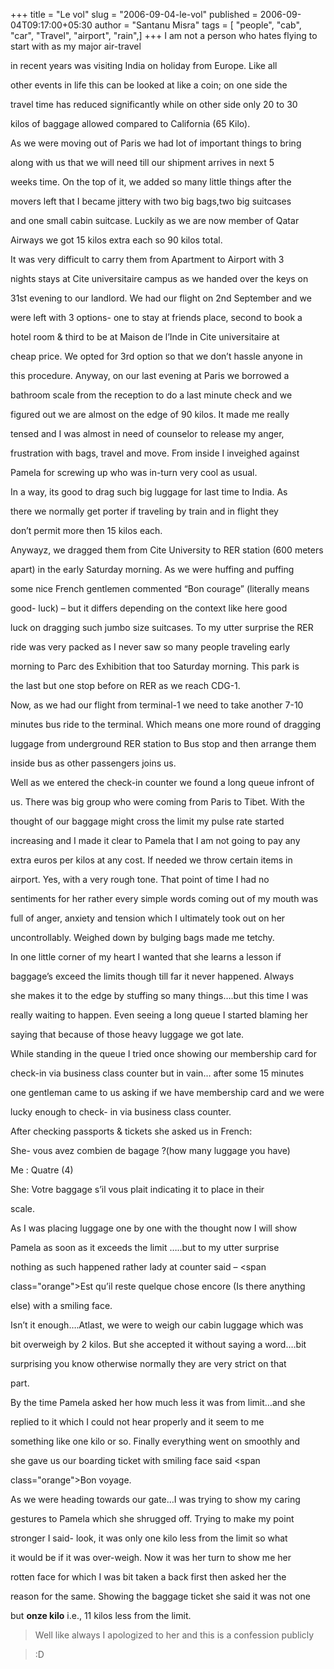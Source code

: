 +++
title = "Le vol"
slug = "2006-09-04-le-vol"
published = 2006-09-04T09:17:00+05:30
author = "Santanu Misra"
tags = [ "people", "cab", "car", "Travel", "airport", "rain",]
+++
I am not a person who hates flying to start with as my major air-travel
in recent years was visiting India on holiday from Europe. Like all
other events in life this can be looked at like a coin; on one side the
travel time has reduced significantly while on other side only 20 to 30
kilos of baggage allowed compared to California (65 Kilo).

  

As we were moving out of Paris we had lot of important things to bring
along with us that we will need till our shipment arrives in next 5
weeks time. On the top of it, we added so many little things after the
movers left that I became jittery with two big bags,two big suitcases
and one small cabin suitcase. Luckily as we are now member of Qatar
Airways we got 15 kilos extra each so 90 kilos total.  
  



It was very difficult to carry them from Apartment to Airport with 3
nights stays at Cite universitaire campus as we handed over the keys on
31st evening to our landlord. We had our flight on 2nd September and we
were left with 3 options- one to stay at friends place, second to book a
hotel room & third to be at Maison de l’Inde in Cite universitaire at
cheap price. We opted for 3rd option so that we don’t hassle anyone in
this procedure. Anyway, on our last evening at Paris we borrowed a
bathroom scale from the reception to do a last minute check and we
figured out we are almost on the edge of 90 kilos. It made me really
tensed and I was almost in need of counselor to release my anger,
frustration with bags, travel and move. From inside I inveighed against
Pamela for screwing up who was in-turn very cool as usual.

  

In a way, its good to drag such big luggage for last time to India. As
there we normally get porter if traveling by train and in flight they
don’t permit more then 15 kilos each.

  

Anywayz, we dragged them from Cite University to RER station (600 meters
apart) in the early Saturday morning. As we were huffing and puffing
some nice French gentlemen commented “Bon courage” (literally means
good- luck) – but it differs depending on the context like here good
luck on dragging such jumbo size suitcases. To my utter surprise the RER
ride was very packed as I never saw so many people traveling early
morning to Parc des Exhibition that too Saturday morning. This park is
the last but one stop before on RER as we reach CDG-1.

  

Now, as we had our flight from terminal-1 we need to take another 7-10
minutes bus ride to the terminal. Which means one more round of dragging
luggage from underground RER station to Bus stop and then arrange them
inside bus as other passengers joins us.

  

Well as we entered the check-in counter we found a long queue infront of
us. There was big group who were coming from Paris to Tibet. With the
thought of our baggage might cross the limit my pulse rate started
increasing and I made it clear to Pamela that I am not going to pay any
extra euros per kilos at any cost. If needed we throw certain items in
airport. Yes, with a very rough tone. That point of time I had no
sentiments for her rather every simple words coming out of my mouth was
full of anger, anxiety and tension which I ultimately took out on her
uncontrollably. Weighed down by bulging bags made me tetchy.

  

In one little corner of my heart I wanted that she learns a lesson if
baggage’s exceed the limits though till far it never happened. Always
she makes it to the edge by stuffing so many things….but this time I was
really waiting to happen. Even seeing a long queue I started blaming her
saying that because of those heavy luggage we got late.

  

While standing in the queue I tried once showing our membership card for
check-in via business class counter but in vain… after some 15 minutes
one gentleman came to us asking if we have membership card and we were
lucky enough to check- in via business class counter.

After checking passports & tickets she asked us in French:

  

She- vous avez combien de bagage ?(how many luggage you have)

Me : Quatre (4)

She: Votre baggage s’il vous plait indicating it to place in their
scale.

As I was placing luggage one by one with the thought now I will show
Pamela as soon as it exceeds the limit …..but to my utter surprise
nothing as such happened rather lady at counter said – <span
class="orange">Est qu’il reste quelque chose encore (Is there anything
else)</span> with a smiling face.

  

Isn’t it enough….Atlast, we were to weigh our cabin luggage which was
bit overweigh by 2 kilos. But she accepted it without saying a word….bit
surprising you know otherwise normally they are very strict on that
part.

  

By the time Pamela asked her how much less it was from limit…and she
replied to it which I could not hear properly and it seem to me
something like one kilo or so. Finally everything went on smoothly and
she gave us our boarding ticket with smiling face said <span
class="orange">Bon voyage</span>.

  

As we were heading towards our gate…I was trying to show my caring
gestures to Pamela which she shrugged off. Trying to make my point
stronger I said- look, it was only one kilo less from the limit so what
it would be if it was over-weigh. Now it was her turn to show me her
rotten face for which I was bit taken a back first then asked her the
reason for the same. Showing the baggage ticket she said it was not one
but **onze kilo** i.e., 11 kilos less from the limit.

  

> Well like always I apologized to her and this is a confession publicly
> :D
